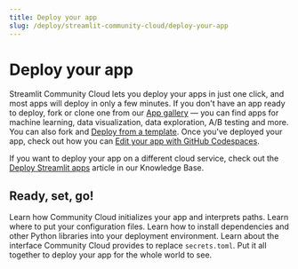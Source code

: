 ```yaml
---
title: Deploy your app
slug: /deploy/streamlit-community-cloud/deploy-your-app
---
```


# Deploy your app

Streamlit Community Cloud lets you deploy your apps in just one click, and most apps will deploy in only a few minutes. If you don't have an app ready to deploy, fork or clone one from our <a href="https://streamlit.io/gallery" target="_blank">App gallery</a> — you can find apps for machine learning, data visualization, data exploration, A/B testing and more. You can also fork and [Deploy from a template](/deploy/streamlit-community-cloud/get-started/deploy-from-a-template). Once you've deployed your app, check out how you can [Edit your app with GitHub Codespaces](/deploy/streamlit-community-cloud/manage-your-app/edit-your-app#edit-your-app-with-github-codespaces).

<Note>

If you want to deploy your app on a different cloud service, check out the [Deploy Streamlit apps](/deploy/tutorials) article in our Knowledge Base.

</Note>

## Ready, set, go!

<InlineCalloutContainer>
    <InlineCallout
        color="lightBlue-70"
        icon="description"
        bold="File organization."
        href="/deploy/streamlit-community-cloud/deploy-your-app/file-organization"
    >Learn how Community Cloud initializes your app and interprets paths. Learn where to put your configuration files.</InlineCallout>
    <InlineCallout
        color="lightBlue-70"
        icon="build_circle"
        bold="App dependencies."
        href="/deploy/streamlit-community-cloud/deploy-your-app/app-dependencies"
    >Learn how to install dependencies and other Python libraries into your deployment environment.</InlineCallout>
    <InlineCallout
        color="lightBlue-70"
        icon="password"
        bold="Secrets management."
        href="/deploy/streamlit-community-cloud/deploy-your-app/secrets-management"
    >Learn about the interface Community Cloud provides to replace <code>secrets.toml</code>.</InlineCallout>
    <InlineCallout
        color="lightBlue-70"
        icon="flight_takeoff"
        bold="Deploy!"
        href="/deploy/streamlit-community-cloud/deploy-your-app/deploy"
    >Put it all together to deploy your app for the whole world to see.</InlineCallout>
</InlineCalloutContainer>
